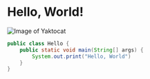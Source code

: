 # Hello, World!
![Image of Yaktocat](https://octodex.github.com/images/yaktocat.png)

``` java
public class Hello {
    public static void main(String[] args) {
        System.out.print("Hello, World")
    }
}
```


